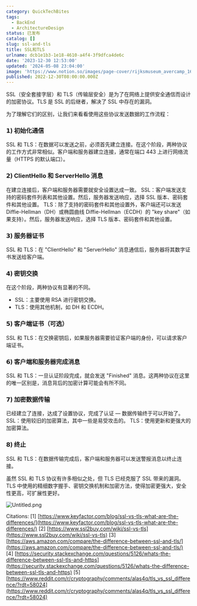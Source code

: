 ```yaml
---
category: QuickTechBites
tags:
  - BackEnd
  - ArchitectureDesign
status: 已发布
catalog: []
slug: ssl-and-tls
title: SSL和TLS
urlname: dcb1e1b3-1e18-4610-a4f4-3f9dfca4de6c
date: '2023-12-30 12:53:00'
updated: '2024-05-08 23:04:00'
image: 'https://www.notion.so/images/page-cover/rijksmuseum_avercamp_1620.jpg'
published: 2022-12-30T08:00:00.000Z
---
```


SSL（安全套接字层）和 TLS（传输层安全）是为了在网络上提供安全通信而设计的加密协议。TLS 是 SSL 的后继者，解决了 SSL 中存在的漏洞。


为了理解它们的区别，让我们来看看使用这些协议发送数据的工作流程：


### 𝟭) 初始化通信


SSL 和 TLS：在数据可以发送之前，必须首先建立连接。在这个阶段，两种协议的工作方式非常相似。客户端和服务器建立连接，通常在端口 443 上进行网络流量（HTTPS 的默认端口）。


### 𝟮) ClientHello 和 ServerHello 消息


在建立连接后，客户端和服务器需要就安全设置达成一致。
SSL：客户端发送支持的密码套件列表和其他设置。然后，服务器发送响应，选择 SSL 版本、密码套件和其他设置。
TLS：除了支持的密码套件和其他设置外，客户端还可以发送 Diffie-Hellman（DH）或椭圆曲线 Diffie-Hellman（ECDH）的 "key share"（如果支持）。然后，服务器发送响应，选择 TLS 版本、密码套件和其他设置。


### 𝟯) 服务器证书


SSL 和 TLS：在 "ClientHello" 和 "ServerHello" 消息通信后，服务器将其数字证书发送给客户端。


### 𝟰) 密钥交换


在这个阶段，两种协议有显著的不同。
- SSL：主要使用 RSA 进行密钥交换。
- TLS：使用其他机制，如 DH 和 ECDH。


### 𝟱) 客户端证书（可选）


SSL 和 TLS：在交换密钥后，如果服务器需要验证客户端的身份，可以请求客户端证书。


### 𝟲) 客户端和服务器完成消息


SSL 和 TLS：一旦认证阶段完成，就会发送 "Finished" 消息。这两种协议在这里的唯一区别是，消息背后的加密计算可能会有所不同。


### 𝟳) 加密数据传输


已经建立了连接，达成了设置协议，完成了认证 — 数据传输终于可以开始了。
SSL：使用较旧的加密算法，其中一些是易受攻击的。
TLS：使用更新和更强大的加密算法。


### 𝟴) 终止


SSL 和 TLS：在数据传输完成后，客户端和服务器可以发送警报消息以终止连接。


虽然 SSL 和 TLS 协议有许多相似之处，但 TLS 已经克服了 SSL 带来的漏洞。TLS 中使用的精细数字握手、密钥交换机制和加密方法，使得加密更强大，安全性更高，可扩展性更好。


![Untitled.png](https://prod-files-secure.s3.us-west-2.amazonaws.com/5d24fe63-e567-4804-86f9-9fdc62e13082/8ff987c5-7f31-4b50-83f5-c69ee7578c4a/Untitled.png?X-Amz-Algorithm=AWS4-HMAC-SHA256&X-Amz-Content-Sha256=UNSIGNED-PAYLOAD&X-Amz-Credential=ASIAZI2LB466UZ7KTDXG%2F20250411%2Fus-west-2%2Fs3%2Faws4_request&X-Amz-Date=20250411T054151Z&X-Amz-Expires=3600&X-Amz-Security-Token=IQoJb3JpZ2luX2VjED0aCXVzLXdlc3QtMiJHMEUCIEnzwvuxwCA1DVUSM4DkT0nwXiolzRO8vFxdpvQrfGLWAiEAr8ZvL6COVa81hJTmgaIOk13rHMwL287qy15KZR0P9oUqiAQItv%2F%2F%2F%2F%2F%2F%2F%2F%2F%2FARAAGgw2Mzc0MjMxODM4MDUiDEl8VKncfMmKXn4NQSrcAwJeBD7lCOnKVE%2BkdgZjEwr7vcrAsYvv69PSV2ORGUefW9QduzyEJv17UmKV9V9fCRr0BnHliZLjYEDwMb0LDG6fOyqmWFc6Hgv6YEkoIXIp8ZNCPcedddkI%2FUDFbXqY1QWriUl4NpGm60X5%2F%2FFTCa2NlFmM%2Fy0BiwQuiGAAQGsY0AF6tvJre2JKyDREHenC5vj87IrvlCMY3TObWVV6dPqIC1TeNfCEO%2B2s249GK38WcFeGiqxlMh6WnLzr4yirchXBsbuzH%2Bei40qHaOvBMDZg9WVm3GRMo%2FRgIep8tVUdlN45h7id9eWnltMSSfSrOMKXojEXvgp8Hkps7xyW0x5itUYwEWi6wigUGwaYseK0%2BBSMA0D2F28zjTN88irg6UF1Z6Dv41c7YBbPZito%2B8807U7XDI2kJ2iT0JJut3kjxcAc9z31ESzuejDZA8k7B27JZBKdEozNqmFBI15NMKNYVOv2nLPeJZyBiOZMbYoODtxwUzXQfRHplj300xfAMv5zel5RYFLJxgzIVKMfLRW3KLunItfzgwC04j74kV21CAtLuZ6uN5T1ILMsUt5IEV%2FdmhTEftpQ3n64zlcyVdcQcmPnTYM%2F5mnvYbdlKFAFRw%2BBULnoNKiZiEdHMILC4r8GOqUBW%2BD98kYlx3oR3KjoWYCSEutAQQiHdbyAvgJ%2FEnmbhNxuCqhn9SA2kxFVEyQSUpL9CX1HyZoHA4fXl30t%2BRVSrp%2BF7yUdVf2GtW%2BAzwbu2GjhVQgqAad1UCyV2YfLyW6gU14kmJLkn98C4eXyBft6pGdjTRbrLvJCbiSmg7BOMFdSdyY%2BbA2d7LqDZvjUEhPQLvWj8VFUGr8J%2BC291nocAOsg8U4l&X-Amz-Signature=133df220cde7910b34281b686ac3bbef68cf90bef71167cc4af2f9ef5a0d8ba7&X-Amz-SignedHeaders=host&x-id=GetObject)


Citations:
[1] [https://www.keyfactor.com/blog/ssl-vs-tls-what-are-the-differences/](https://www.keyfactor.com/blog/ssl-vs-tls-what-are-the-differences/)
[2] [https://www.ssl2buy.com/wiki/ssl-vs-tls](https://www.ssl2buy.com/wiki/ssl-vs-tls)
[3] [https://aws.amazon.com/compare/the-difference-between-ssl-and-tls/](https://aws.amazon.com/compare/the-difference-between-ssl-and-tls/)
[4] [https://security.stackexchange.com/questions/5126/whats-the-difference-between-ssl-tls-and-https](https://security.stackexchange.com/questions/5126/whats-the-difference-between-ssl-tls-and-https)
[5] [https://www.reddit.com/r/cryptography/comments/alas4q/tls_vs_ssl_difference/?rdt=58024](https://www.reddit.com/r/cryptography/comments/alas4q/tls_vs_ssl_difference/?rdt=58024)

